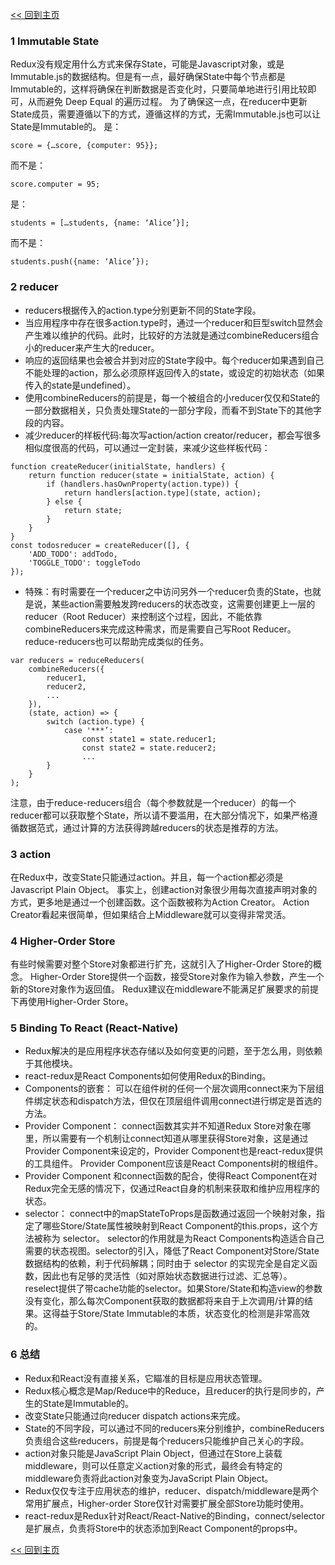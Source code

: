 [<< 回到主页](http://suzy1993.github.io/misszy/)

### 1 Immutable State
Redux没有规定用什么方式来保存State，可能是Javascript对象，或是Immutable.js的数据结构。但是有一点，最好确保State中每个节点都是Immutable的，这样将确保在判断数据是否变化时，只要简单地进行引用比较即可，从而避免 Deep Equal 的遍历过程。
为了确保这一点，在reducer中更新State成员，需要遵循以下的方式，遵循这样的方式，无需Immutable.js也可以让State是Immutable的。
是：
```
score = {…score, {computer: 95}};
```
而不是：
```
score.computer = 95;
```
是：
```
students = […students, {name: ‘Alice’}];
```
而不是：
```
students.push({name: ‘Alice’});
```

### 2 reducer
* reducers根据传入的action.type分别更新不同的State字段。
* 当应用程序中存在很多action.type时，通过一个reducer和巨型switch显然会产生难以维护的代码。此时，比较好的方法就是通过combineReducers组合小的reducer来产生大的reducer。
* 响应的返回结果也会被合并到对应的State字段中。每个reducer如果遇到自己不能处理的action，那么必须原样返回传入的state，或设定的初始状态（如果传入的state是undefined）。
* 使用combineReducers的前提是，每一个被组合的小reducer仅仅和State的一部分数据相关，只负责处理State的一部分字段，而看不到State下的其他字段的内容。
* 减少reducer的样板代码:每次写action/action creator/reducer，都会写很多相似度很高的代码，可以通过一定封装，来减少这些样板代码：
```
function createReducer(initialState, handlers) {
    return function reducer(state = initialState, action) {
        if (handlers.hasOwnProperty(action.type)) {
            return handlers[action.type](state, action);
        } else {
            return state;
        }
    }
}
const todosreducer = createReducer([], {
    'ADD_TODO': addTodo,
    'TOGGLE_TODO': toggleTodo
});
```
* 特殊：有时需要在一个reducer之中访问另外一个reducer负责的State，也就是说，某些action需要触发跨reducers的状态改变，这需要创建更上一层的reducer（Root Reducer）来控制这个过程，因此，不能依靠combineReducers来完成这种需求，而是需要自己写Root Reducer。reduce-reducers也可以帮助完成类似的任务。
```
var reducers = reduceReducers(
    combineReducers({
        reducer1,
        reducer2,
        ...
    }),
    (state, action) => {
        switch (action.type) {
            case '***’:
                const state1 = state.reducer1;
                const state2 = state.reducer2;
                ...
        }
    }
);
```
注意，由于reduce-reducers组合（每个参数就是一个reducer）的每一个reducer都可以获取整个State，所以请不要滥用，在大部分情况下，如果严格遵循数据范式，通过计算的方法获得跨越reducers的状态是推荐的方法。

### 3 action
在Redux中，改变State只能通过action。并且，每一个action都必须是Javascript Plain Object。
事实上，创建action对象很少用每次直接声明对象的方式，更多地是通过一个创建函数。这个函数被称为Action Creator。
Action Creator看起来很简单，但如果结合上Middleware就可以变得非常灵活。

### 4 Higher-Order Store
有些时候需要对整个Store对象都进行扩充，这就引入了Higher-Order Store的概念。
Higher-Order Store提供一个函数，接受Store对象作为输入参数，产生一个新的Store对象作为返回值。
Redux建议在middleware不能满足扩展要求的前提下再使用Higher-Order Store。

### 5 Binding To React (React-Native)
* Redux解决的是应用程序状态存储以及如何变更的问题，至于怎么用，则依赖于其他模块。
* react-redux是React Components如何使用Redux的Binding。
* Components的嵌套：
可以在组件树的任何一个层次调用connect来为下层组件绑定状态和dispatch方法，但仅在顶层组件调用connect进行绑定是首选的方法。
* Provider Component：
connect函数其实并不知道Redux Store对象在哪里，所以需要有一个机制让connect知道从哪里获得Store对象，这是通过Provider Component来设定的，Provider Component也是react-redux提供的工具组件。
Provider Component应该是React Components树的根组件。
* Provider Component 和connect函数的配合，使得React Component在对Redux完全无感的情况下，仅通过React自身的机制来获取和维护应用程序的状态。
* selector：
connect中的mapStateToProps是函数通过返回一个映射对象，指定了哪些Store/State属性被映射到React Component的this.props，这个方法被称为 selector。
selector的作用就是为React Components构造适合自己需要的状态视图。selector的引入，降低了React Component对Store/State数据结构的依赖，利于代码解耦；同时由于 selector 的实现完全是自定义函数，因此也有足够的灵活性（如对原始状态数据进行过滤、汇总等）。
reselect提供了带cache功能的selector。如果Store/State和构造view的参数没有变化，那么每次Component获取的数据都将来自于上次调用/计算的结果。这得益于Store/State Immutable的本质，状态变化的检测是非常高效的。

### 6 总结
* Redux和React没有直接关系，它瞄准的目标是应用状态管理。
* Redux核心概念是Map/Reduce中的Reduce，且reducer的执行是同步的，产生的State是Immutable的。
* 改变State只能通过向reducer dispatch actions来完成。
* State的不同字段，可以通过不同的reducers来分别维护，combineReducers负责组合这些reducers，前提是每个reducers只能维护自己关心的字段。
* action对象只能是JavaScript Plain Object，但通过在Store上装载middleware，则可以任意定义action对象的形式，最终会有特定的middleware负责将此action对象变为JavaScript Plain Object。
* Redux仅仅专注于应用状态的维护，reducer、dispatch/middleware是两个常用扩展点，Higher-order Store仅针对需要扩展全部Store功能时使用。
* react-redux是Redux针对React/React-Native的Binding，connect/selector是扩展点，负责将Store中的状态添加到React Component的props中。

[<< 回到主页](http://suzy1993.github.io/misszy/)
